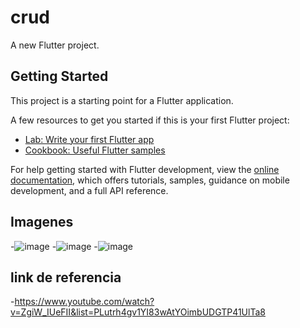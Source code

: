 # crud

A new Flutter project.

## Getting Started

This project is a starting point for a Flutter application.

A few resources to get you started if this is your first Flutter project:

- [Lab: Write your first Flutter app](https://docs.flutter.dev/get-started/codelab)
- [Cookbook: Useful Flutter samples](https://docs.flutter.dev/cookbook)

For help getting started with Flutter development, view the
[online documentation](https://docs.flutter.dev/), which offers tutorials,
samples, guidance on mobile development, and a full API reference.
## Imagenes
-![image](https://github.com/GMNunez20/UIII-act3-molina/assets/143547967/af855fe1-c9d0-49ff-9f9e-9dd00cb09bdf)
-![image](https://github.com/GMNunez20/UIII-act3-molina/assets/143547967/3d88a2f9-42ba-4ab3-9645-b202b3fada44)
-![image](https://github.com/GMNunez20/UIII-act3-molina/assets/143547967/811fa1ad-07bf-46b5-888c-c6e889ed679a)

## link de referencia
-https://www.youtube.com/watch?v=ZgiW_IUeFII&list=PLutrh4gv1YI83wAtYOimbUDGTP41UlTa8
